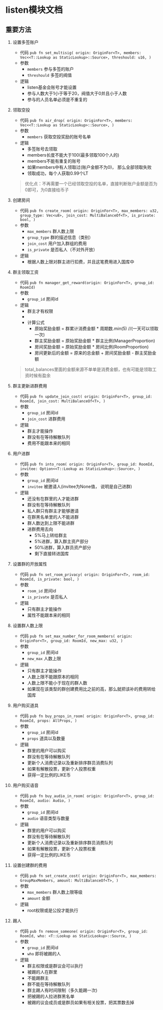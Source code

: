 # listen模块文档
## 重要方法
1. 设置多签账户
    * 代码 `pub fn set_multisig(
            origin: OriginFor<T>,
            members: Vec<<T::Lookup as StaticLookup>::Source>,
            threshould: u16,
        )`
    * 参数
        * `members` 参与多签的账户
        * `threshould` 多签的阀值
    * 逻辑
        * listen基金会账号才能设置
        * 参与人数大于1小于等于20，阀值大于0并且小于人数
        * 参与的人员名单必须是不重复的

2. 领取空投
    * 代码 `pub fn air_drop(
            origin: OriginFor<T>,
            members: Vec<<T::Lookup as StaticLookup>::Source>,
        )`
    * 参数
        * `members` 获取空投奖励的账号名单
    * 逻辑
        * 多签账号去领取
        * members长度不能大于100(最多领取100个人的)
        * members不能有重复的账号
        * 如果members中有人领取过(账户金额不为0)， 那么全部领取失败
        * 领取成功，每个人获取0.99个LT
    > 优化点：不再需要一个已经领取空投的名单，直接判断账户金额是否为0即可，为0直接给币子
3. 创建房间
    * 代码 `pub fn create_room(
            origin: OriginFor<T>,
            max_members: u32,
            group_type: Vec<u8>,
            join_cost: MultiBalanceOf<T>,
            is_private: bool,
        )`
    * 参数
        * `max_members` 群人数上限
        * `group_type` 群的描述信息（类别）
        * `join_cost` 用户加入群组的费用
        * `is_private` 是否私人（不对外开放）
    * 逻辑
        * 根据人数上限对群主进行扣费，并且这笔费用进入国库中
4. 群主领取工资
    * 代码 `pub fn manager_get_reward(origin: OriginFor<T>, group_id: RoomId)`
    * 参数
        * `group_id` 房间id
    * 逻辑
        * 群主才有权限
        *
        * 计算公式
            * 原始奖励金额 = 群累计消费金额 * 周期数.min(5)    //(一天可以领取一次)
            * 群主奖励金额 = 原始奖励金额 * 群主比例(ManagerProportion)
            * 房间奖励金额 = 原始奖励金额 * 房间比例(RoomProportion)
            * 房间更新后的金额 = 原来的总金额 + 房间奖励金额 - 群主奖励金额
    > total_balances里面的金额来源不单单是消费金额，也有可能是领取工资时候有盈余
5. 群主更新进群费用
    * 代码 `pub fn update_join_cost(
            origin: OriginFor<T>,
            group_id: RoomId,
            join_cost: MultiBalanceOf<T>,
        )`
    * 参数
        * `group_id` 房间id
        * `join_cost` 进群费用
    * 逻辑
        * 群主才能操作
        * 群没有在等待解散队列
        * 费用不能跟本来的相同
6. 用户进群
    * 代码 `pub fn into_room(
            origin: OriginFor<T>,
            group_id: RoomId,
            invitee: Option<<T::Lookup as StaticLookup>::Source>,
        )`
    * 参数
        * `group_id` 房间id
        * `invitee` 被邀请人(invitee为None值， 说明是自己进群)
    * 逻辑
        * 还没有在群里的人才能进群
        * 群没有在等待解散队列
        * 私人群只有群主才能够邀请
        * 在群黑名单里的人不能进群
        * 群人数达到上限不能进群
        * 进群费用去向
            * 5%马上转给群主
            * 5%进群，算入群主资产部分
            * 50%进群，算入群员资产部分
            * 剩下直接转进国库
7. 设置群的开放属性
    * 代码 `pub fn set_room_privacy(
            origin: OriginFor<T>,
            room_id: RoomId,
            is_private: bool,
        )`
    * 参数
        * `room_id` 房间id
        * `is_private` 是否私人
    * 逻辑
        * 只有群主才能操作
        * 属性不能跟本来的相同
8. 设置群人数上限
    * 代码 `pub fn set_max_number_for_room_members(
            origin: OriginFor<T>,
            group_id: RoomId,
            new_max: u32,
        )`
    * 参数
        * `group_id` 房间id
        * `new_max` 人数上限
    * 逻辑
        * 只有群主才能操作
        * 人数上限不能跟原本的相同
        * 人数上限不能小于现在的群人数
        * 如果现在该类型的群创建费用比之前的高，那么就把该补的费用转给国库
9. 用户购买道具
    * 代码 `pub fn buy_props_in_room(
            origin: OriginFor<T>,
            group_id: RoomId,
            props: AllProps,
        )`
    * 参数
        * `group_id` 房间id
        * `props` 道具以及数量
    * 逻辑
        * 群里的用户可以购买
        * 群没有在等待解散队列
        * 更新个人消费记录以及重新排序群员消费队列
        * 如果有解散投票，更新个人投票权重
        * 获得一定比例的LIKE币
10. 用户购买语音
    * 代码 `pub fn buy_audio_in_room(
            origin: OriginFor<T>,
            group_id: RoomId,
            audio: Audio,
        )`
    * 参数
        * `group_id` 房间id
        * `audio` 语音类型与数量
    * 逻辑
        * 群里的用户可以购买
        * 群没有在等待解散队列
        * 更新个人消费记录以及重新排序群员消费队列
        * 如果有解散投票，更新个人投票权重
        * 获得一定比例的LIKE币
11. 设置创建群的费用
    * 代码 `pub fn set_create_cost(
            origin: OriginFor<T>,
            max_members: GroupMaxMembers,
            amount: MultiBalanceOf<T>,
        )`
    * 参数
        * `max_members` 群人数上限等级
        * `amount` 金额
    * 逻辑
        * root权限或是公投才能执行
12. 踢人
    * 代码 `pub fn remove_someone(
            origin: OriginFor<T>,
            group_id: RoomId,
            who: <T::Lookup as StaticLookup>::Source,
        )`
    * 参数
        * `group_id` 房间id
        * `who` 即将被踢的人
    * 逻辑
        * 群主权限或是群议会可以执行
        * 被踢的人在群里
        * 不能踢群主
        * 群不能在等待解散队列
        * 群主踢人有时间限制（多久能踢一次)
        * 把被踢的人拉进群黑名单
        * 被踢的议会成员或是群员如果有相关投票，把其票数去掉
